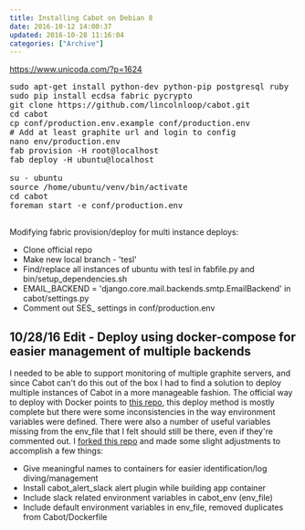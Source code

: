 ```yaml
---
title: Installing Cabot on Debian 8
date: 2016-10-12 14:00:37
updated: 2016-10-28 11:16:04
categories: ["Archive"]
---
```


https://www.unicoda.com/?p=1624

<pre class="prettyprint">
sudo apt-get install python-dev python-pip postgresql ruby
sudo pip install ecdsa fabric pycrypto
git clone https://github.com/lincolnloop/cabot.git
cd cabot
cp conf/production.env.example conf/production.env
# Add at least graphite url and login to config
nano env/production.env
fab provision -H root@localhost
fab deploy -H ubuntu@localhost

su - ubuntu
source /home/ubuntu/venv/bin/activate
cd cabot
foreman start -e conf/production.env

</pre>

Modifying fabric provision/deploy for multi instance deploys:

* Clone official repo
* Make new local branch - 'tesl'
* Find/replace all instances of ubuntu with tesl in fabfile.py and bin/setup_dependencies.sh
* EMAIL_BACKEND = 'django.core.mail.backends.smtp.EmailBackend' in cabot/settings.py
* Comment out SES_ settings in conf/production.env

## 10/28/16 Edit - Deploy using docker-compose for easier management of multiple backends

I needed to be able to support monitoring of multiple graphite servers, and since Cabot can't do this out of the box I had to find a solution to deploy multiple instances of Cabot in a more manageable fashion. The official way to deploy with Docker points to [this repo](https://github.com/shoonoise/cabot-docker), this deploy method is mostly complete but there were some inconsistencies in the way environment variables were defined. There were also a number of useful variables missing from the env_file that I felt should still be there, even if they're commented out. I [forked this repo](https://github.com/mikeder/cabot-docker) and made some slight adjustments to accomplish a few things:

* Give meaningful names to containers for easier identification/log diving/management 
* Install cabot_alert_slack alert plugin while building app container
* Include slack related environment variables in cabot_env (env_file)
* Include default environment variables in env_file, removed duplicates from Cabot/Dockerfile